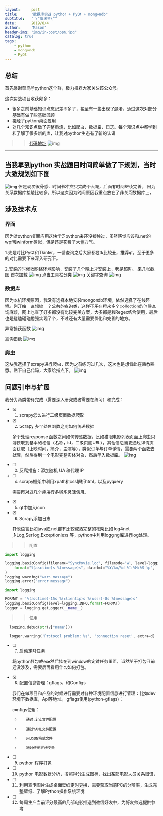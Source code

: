 ```yaml
---
layout:     post
title:      "数据库实战 python + PyQt + mongondb"
subtitle:   " \"琅琊榜\""
date:       2019/8/4
author:     "Mason"
header-img: "img/in-post/ppm.jpg"
catalog: true
tags:
    - python    
    - mongondb
    - PyQt
---
```


## 总结

首先感谢菜鸟学python这个群，极力推荐大家关注该公众号。

这次实战项目收获颇多：
- 很多之前基础知识点忘记差不多了，甚至有一些出现了混淆，通过这次对部分基础有做了些基础回顾
- 接触了python桌面应用
- 对几个知识点做了完整串烧，比如爬虫，数据库，日志。每个知识点中都学到和了解了很多新的库，让我对python生态有了新的认识

>> [代码地址](https://github.com/mwei2018/python/tree/master/Examples/03move)
![img](/img/in-post/movie.jpeg)
---

## 当我拿到python 实战题目时间简单做了下规划，当时大致规划如下图

![img](/img/in-post/movie-dg.png)
但是现实很骨感，时间长冲突只完成个大概，后面有时间继续完善。
因为关系数据库接触比较多，所以这次因为时间原因我重点放在了非关系数据库上，

## 涉及技术点

### 界面

因为对python桌面应用这块学习python来还没接触过，虽然感觉应该和.net的wpf和winform类似，但是还是花费了大量力气。

1.先是对比PyQt和Tkinter，一番查询之后大家都是tk比较丑，推荐qt。至于更多的对比需要下来深入研究下。

2.安装的时候收网络环境影响，安装了几个晚上才安装上，老是超时。
来几张截图
首次加载
![img](/img/in-post/window1.png)
点击工具栏分类
![img](/img/in-post/window2.png)
关键字查询
![img](/img/in-post/window3.png)

### 数据库

因为本机环境原因，我没有选择本地安装mongondb环境，依然选择了在线环境。刚开始一直想搞一个公共的查询类，这样不用在将来多个collection的时候查询麻烦，网上也查了好多都没有比较完美方案，大多都是和Regex结合使用，最后也是磕磕碰碰勉强实现了个，不过还有大量需要优化和完善的地方。

异常捕获函数
![img](/img/in-post/db1.jpeg)

查询函数
![img](/img/in-post/db2.jpeg)


### 爬虫

这块我选择了scrapy进行爬虫，因为之前练习过几次，这次也是想借此在熟悉熟悉。贴下自己代码，大家给指点下。
 ![img](/img/in-post/scrapy.jpg)

## 问题引申与扩展

我分为两类带待完成（需要深入研究或者需要在练习）和完成：

- [x] 1. scrapy怎么进行二级页面数据爬取


- [x] 2. Scrapy 多个处理函数之间如何传递数据

  多个处理response 函数之间如何传递数据，比如猫眼电影列表页面上爬虫只能获取到基本的相信（名称，id，二级页面URL），其他信息需要通过详情页面获取（上映时间，简介，主演等），类似订单与订单详情，需要两个函数去处理，然后得到一个电影完整实体对象，然后存入数据库。
   ![img](/img/in-post/meat.png)

- [ ] 3. 反爬措施：添加随机 UA 和代理 IP


- [ ] 4. scrapy框架中利用xpath和css解析html，以及pyquery

  需要再对这几个库进行多锻炼灵活使用。
- [x] 5. qt中加入icon


- [x] 6. Scrapy添加日志

   其他语言比如java或.net都有比较成熟完整的框架比如 log4net ,NLog,Serilog,Exceptionless 等，python中利用logging库进行log处理。
  
>> 配置

```py
import logging

logging.basicConfig(filename="SyncMovie.log", filemode="w", level=logging.DEBUG,
    format="%(asctime)s %(message)s", datefmt="%Y/%m/%d %I:%M:%S %p",
)
logging.warning("warn message")
logging.error("error message")
```

```py
import logging

FORMAT = '%(asctime)-15s %(clientip)s %(user)-8s %(message)s'
logging.basicConfig(level=logging.INFO,format=FORMAT)
logger = logging.getLogger(__name__)

```

>> 使用

```py
  logging.debug(str(v["name"]))
  
  logger.warning('Protocol problem: %s', 'connection reset', extra=d)
```

- [ ] 7. 启动定时任务

  将python打包成exe然后挂在到window的定时任务里面。当然关于打包目前还没涉及，需要后面看用什么如何打包。

- [x] 8. 配置信息管理：gflags，和Configs

  我们在做项目和产品的时候进行需要对各种环境配置信息进行管理：比如dev环境下数据库，Api等地址。
  gflags使用(python-gflags)：

  configs使用：
  -        通过.ini文件配置
  -        通过YAML文件配置
  -        用JSON格式文件
  -        通过使用环境变量

- [ ] 9. python 程序打包
- [ ] 10. python 电影数据分析，按照得分生成图标，找出某部电影人员关系图谱，
- [ ] 11. 利用宣传图片生成桌面壁纸定时更换，需要获取当前PC的分辨率，生成完整壁纸，了解Python操作系统环境
- [ ] 12. 每周生产当前评分最高的几部电影推送到微信好友中，为好友帅选提供参考


